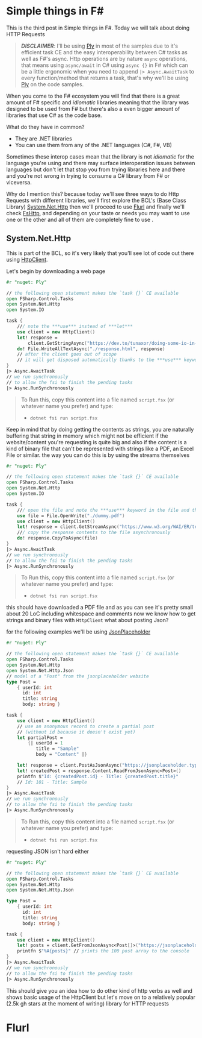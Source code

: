 [Ply]: https://github.com/crowded/ply
[System.Net.Http]: https://docs.microsoft.com/en-us/dotnet/api/system.net.http?view=net-5.0
[Flurl]: https://flurl.dev/
[FsHttp]: https://github.com/ronaldschlenker/FsHttp
[HttpClient]: https://docs.microsoft.com/en-us/dotnet/api/system.net.http.httpclient?view=net-5.0
[JsonPlaceholder]: https://jsonplaceholder.typicode.com/


# Simple things in F#

This is the third post in Simple things in F#. Today we will talk about doing HTTP Requests

> ***DISCLAIMER***: I'll be using [Ply] in most of the samples due to it's efficient task CE and the easy interoperability between C# tasks as well as F#'s async. Http operations are by nature `async` operations, that means using `async/await` in C# using `async {}` in F# which can be a little ergonomic when you need to append `|> Async.AwaitTask` to every function/method that returns a task, that's why we'll be using [Ply] on the code samples.

When you come to the F# ecosystem you will find that there is a great amount of F# specific and *idiomatic* libraries meaning that the library was designed to be used from F# but there's also a even bigger amount of libraries that use C# as the code base.

What do they have in common?

- They are .NET libraries
- You can use them from any of the .NET languages (C#, F#, VB)

Sometimes these interop cases mean that the library is not *idiomatic* for the language you're using and there may surface interoperation issues between languages but don't let that stop you from trying libraries here and there and you're not wrong in trying to consume a C# library from F# or viceversa.

Why do I mention this? because today we'll see three ways to do Http Requests with different libraries, we'll first explore the BCL's (Base Class Library) [System.Net.Http] then we'll proceed to use [Flurl] and finally we'll check [FsHttp], and depending on your taste or needs you may want to use one or the other and all of them are completely fine to use .


## System.Net.Http

This is part of the BCL, so it's very likely that you'll see lot of code out there using [HttpClient].

Let's begin by downloading a web page

```fsharp
#r "nuget: Ply"

// the following open statement makes the `task {}` CE available
open FSharp.Control.Tasks
open System.Net.Http
open System.IO

task {
    /// note the ***use*** instead of ***let***
    use client = new HttpClient()
    let! response = 
        client.GetStringAsync("https://dev.to/tunaxor/doing-some-io-in-f-4agg")
    do! File.WriteAllTextAsync("./response.html", response)
    // after the client goes out of scope
    // it will get disposed automatically thanks to the ***use*** keyword
}
|> Async.AwaitTask
// we run synchronously
// to allow the fsi to finish the pending tasks
|> Async.RunSynchronously
```

> To Run this, copy this content into a file named `script.fsx` (or whatever name you prefer) and type:
> - `dotnet fsi run script.fsx`

Keep in mind that by doing getting the contents as strings, you are naturally buffering that string in memory which might not be efficient if the website/content you're requesting is quite big and also if the content is a kind of binary file that can't be represented with strings like a PDF, an Excel File or similar. the way you can do this is by using the streams themselves

```fsharp
#r "nuget: Ply"

// the following open statement makes the `task {}` CE available
open FSharp.Control.Tasks
open System.Net.Http
open System.IO

task {
    /// open the file and note the ***use*** keyword in the file and the client
    use file = File.OpenWrite("./dummy.pdf")
    use client = new HttpClient()
    let! response = client.GetStreamAsync("https://www.w3.org/WAI/ER/tests/xhtml/testfiles/resources/pdf/dummy.pdf")
    /// copy the response contents to the file asynchronously
    do! response.CopyToAsync(file)
}
|> Async.AwaitTask
// we run synchronously
// to allow the fsi to finish the pending tasks
|> Async.RunSynchronously

```
> To Run this, copy this content into a file named `script.fsx` (or whatever name you prefer) and type:
> - `dotnet fsi run script.fsx`

this should have downloaded a PDF file and as you can see it's pretty small about 20 LoC including whitespace and comments now we know how to get strings and binary files with `HttpClient` what about posting Json?

for the following examples we'll be using [JsonPlaceholder]

```fsharp
#r "nuget: Ply"

// the following open statement makes the `task {}` CE available
open FSharp.Control.Tasks
open System.Net.Http
open System.Net.Http.Json
// model of a "Post" from the jsonplaceholder website
type Post =
    { userId: int
      id: int
      title: string
      body: string }

task {
    use client = new HttpClient()
    // use an anonymous record to create a partial post
    // (without id because it doesn't exist yet)
    let partialPost =
        {| userId = 1
           title = "Sample"
           body = "Content" |}

    let! response = client.PostAsJsonAsync("https://jsonplaceholder.typicode.com/posts", partialPost)
    let! createdPost = response.Content.ReadFromJsonAsync<Post>()
    printfn $"Id: {createdPost.id} - Title: {createdPost.title}"
    // Id: 101 - Title: Sample
}
|> Async.AwaitTask
// we run synchronously
// to allow the fsi to finish the pending tasks
|> Async.RunSynchronously
```
> To Run this, copy this content into a file named `script.fsx` (or whatever name you prefer) and type:
> - `dotnet fsi run script.fsx`

requesting JSON isn't hard either 
```fsharp
#r "nuget: Ply"

// the following open statement makes the `task {}` CE available
open FSharp.Control.Tasks
open System.Net.Http
open System.Net.Http.Json

type Post =
    { userId: int
      id: int
      title: string
      body: string }

task {
    use client = new HttpClient()
    let! posts = client.GetFromJsonAsync<Post[]>("https://jsonplaceholder.typicode.com/posts")
    printfn $"%A{posts}" // prints the 100 post array to the console
}
|> Async.AwaitTask
// we run synchronously
// to allow the fsi to finish the pending tasks
|> Async.RunSynchronously
```

This should give you an idea how to do other kind of http verbs as well and shows basic usage of the HttpClient but let's move on to a relatively popular (2.5k gh stars at the moment of writing) library for HTTP requests


# Flurl